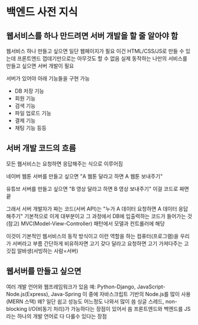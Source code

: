 # 백엔드 사전 지식

## 웹서비스를 하나 만드려면 서버 개발을 할 줄 알아야 함
웹서비스 하나 만들고 싶으면 일단 웹페이지가 필요
이건 HTML/CSS/JS로 만들 수 있는데 프론트엔드 껍데기만으로는 아무것도 할 수 없음
실제 동작하는 나만의 서비스를 만들고 싶으면 서버 개발이 필요

서버가 있어야 아래 기능들을 구현 가능
- DB 저장 기능
- 회원 기능
- 검색 기능
- 파일 업로드 기능
- 결제 기능
- 채팅 기능 등등

## 서버 개발 코드의 흐름
모든 웹서비스는 요청하면 응답해주는 식으로 이루어짐

네이버 웹툰 서버를 만들고 싶으면
"A 웹툰 달라고 하면 A 웹툰 보내주기"

유튜브 서버를 만들고 싶으면
"B 영상 달라고 하면 B 영상 보내주기"
이걸 코드로 짜면 끝

그래서 서버 개발자가 짜는 코드(서버 API)는
"누가 A 데이터 요청하면 A 데이터 응답해주기"
기본적으로 이게 대부분이고 그 과정에서 DB에 입출력하는 코드가 들어가는 것
(참고) MVC(Model-View-Controller) 패턴에서 모델과 컨트롤러에 해당

이것이 기본적인 웹서비스의 동작 방식이고
이런 역할을 하는 컴퓨터(프로그램)을 우리가 서버라고 부름
간단하게 비유하자면 고기 갖다 달라고 요청하면 고기 가져다주는 고깃집 알바생(서빙하는 사람=서버)

## 웹서버를 만들고 싶으면
여러 개발 언어와 웹프레임워크가 있음
예: Python-Django, JavaScript-Node.js(Express), Java-Spring
이 중에 자바스크립트 기반의 Node.js를 많이 사용 (MERN 스택)
왜? 일단 쉽고 성능도 어느정도 나와서 많이 씀
싱글 스레드, non-blocking I/O(비동기 처리)가 가능하다는 장점이 있어서 씀
프론트엔드와 백엔드를 JS라는 하나의 개발 언어로 다 다룰수 있다는 장점
